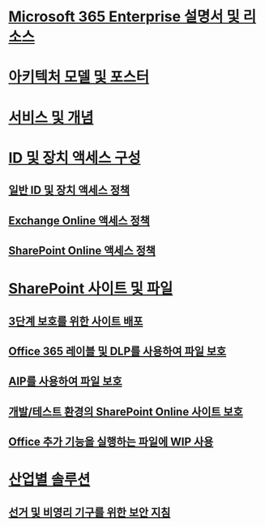 # [Microsoft 365 Enterprise 설명서 및 리소스](index.md)
# [아키텍처 모델 및 포스터](architecture-models-posters.md)
# [서비스 및 개념](services-overview.md)
# [ID 및 장치 액세스 구성](microsoft-365-policies-configurations.md)
## [일반 ID 및 장치 액세스 정책](identity-access-policies.md)
## [Exchange Online 액세스 정책](secure-email-recommended-policies.md)
## [SharePoint Online 액세스 정책](sharepoint-file-access-policies.md)
# [SharePoint 사이트 및 파일](secure-sharepoint-online-sites-and-files.md)
## [3단계 보호를 위한 사이트 배포](deploy-sites-for-three-tiers-of-protection.md)
## [Office 365 레이블 및 DLP를 사용하여 파일 보호](protect-files-with-o365-labels-dlp.md)
## [AIP를 사용하여 파일 보호](protect-files-with-aip.md)
## [개발/테스트 환경의 SharePoint Online 사이트 보호](secure-sharepoint-online-sites-dev-test.md)
## [Office 추가 기능을 실행하는 파일에 WIP 사용](office-add-ins-wip.md)
# [산업별 솔루션]()
## [선거 및 비영리 기구를 위한 보안 지침](microsoft-security-guidance.md)
